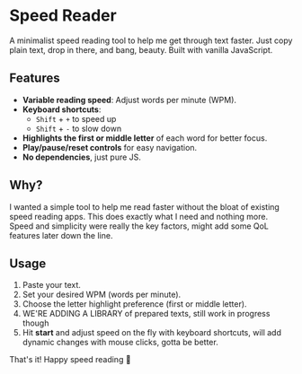 # Speed Reader

A minimalist speed reading tool to help me get through text faster. Just copy plain text, drop in there, and bang, beauty. 
Built with vanilla JavaScript.

## Features

- **Variable reading speed**: Adjust words per minute (WPM).
- **Keyboard shortcuts**:  
  - `Shift` + `+` to speed up  
  - `Shift` + `-` to slow down
- **Highlights the first or middle letter** of each word for better focus.
- **Play/pause/reset controls** for easy navigation.
- **No dependencies**, just pure JS.

## Why?

I wanted a simple tool to help me read faster without the bloat of existing speed reading apps. This does exactly what I need and nothing more. Speed and simplicity were really the key factors, might add some QoL features later down the line.

## Usage

1. Paste your text.
2. Set your desired WPM (words per minute).
3. Choose the letter highlight preference (first or middle letter).
4. WE'RE ADDING A LIBRARY of prepared texts, still work in progress though
4. Hit **start** and adjust speed on the fly with keyboard shortcuts, will add dynamic changes with mouse clicks, gotta be better.

That's it! Happy speed reading 🚀
